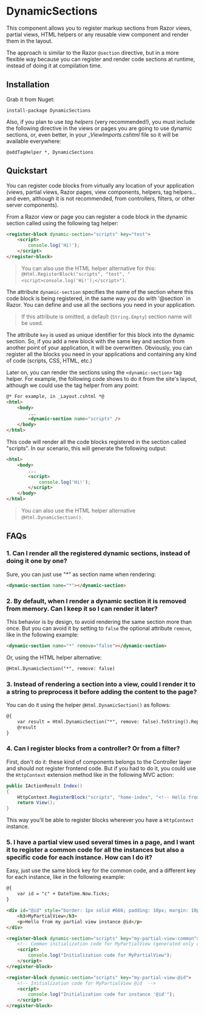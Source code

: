# DynamicSections

This component allows you to register markup sections from Razor views, partial views, HTML helpers or any reusable view component and render them in the layout.

The approach is similar to the Razor `@section` directive, but in a more flexible way because you can register and render code sections at runtime, instead of doing it at compilation time.

## Installation

Grab it from Nuget:

```
install-package DynamicSections
```
Also, if you plan to use _tag helpers_ (very recommended!), you must include the following directive in the views or pages you are going to use dynamic sections, or, even better, in your *_ViewImports.cshtml* file so it will be available everywhere:
```
@addTagHelper *, DynamicSections
```

## Quickstart

You can register code blocks from virtually any location of your application (views, partial views, Razor pages, view components, helpers, tag helpers... and even, although it is not recommended, from controllers, filters, or other server components).

From a Razor view or page you can register a code block in the dynamic section called using the following tag helper:
```html
<register-block dynamic-section="scripts" key="test">
    <script>
        console.log('Hi!');
    </script>
</register-block>
```
> You can also use the HTML helper alternative for this: `@Html.RegisterBlock("scripts", "test", "<script>console.log('Hi!');</script>")`.

The attribute `dynamic-section` specifies the name of the section where this code block is being registered, in the same way you do with '@section` in Razor. You can define and use all the sections you need in your application.

> If this attribute is omitted, a default (`String.Empty`) section name will be used.

The attribute `key` is used as unique identifier for this block into the dynamic section. So, if you add a new block with the same key and section from another point of your application, it will be overwritten. Obviously, you can register all the blocks you need in your applications and containing any kind  of code (scripts, CSS, HTML, etc.)

Later on, you can render the sections using the `<dynamic-section>` tag helper. For example, the following code shows to do it from the site's layout, although we could use the tag helper from any point:
```html
@* For example, in _Layout.cshtml *@
<html>
    <body>
        ...
        <dynamic-section name="scripts" />
    </body>
</html>
```
This code will render all the code blocks registered in the section called "scripts". In our scenario, this will generate the following output:
```html
<html>
    <body>
        ...
        <script>
            console.log('Hi!');
        </script>        
    </body>
</html>
```
> You can also use the HTML helper alternative `@Html.DynamicSection()`.
## FAQs

### 1. Can I render all the registered dynamic sections, instead of doing it one by one?

Sure, you can just use "*" as section name when rendering:
```html
<dynamic-section name="*"></dynamic-section>
```

### 2. By default, when I render a dynamic section it is removed from memory. Can I keep it so I can render it later?
This behavior is by design, to avoid rendering the same section more than once. But you can avoid it by setting to `false` the optional attribute `remove`, like in the following example:
```html
<dynamic-section name="*" remove="false"></dynamic-section>
```
Or, using the HTML helper alternative:
```html
@Html.DynamicSection("*", remove: false)
```

### 3. Instead of rendering a section into a view, could I render it to a string to preprocess it before adding the content to the page?
You can do it using the helper `@Html.DynamicSection()` as follows:
```html
@{
    var result = Html.DynamicSection("*", remove: false).ToString().Replace("e", "E");
    @result
}
```

### 4. Can I register blocks from a controller? Or from a filter?
First, don't do it: these kind of components belongs to the Controller layer and should not register frontend code. But if you had to do it, you could use the `HttpContext` extension method like in the following MVC action:
```cs
public IActionResult Index()
{
    HttpContext.RegisterBlock("scripts", "home-index", "<!-- Hello from the controller! -->");
    return View();
}
```
This way you'll be able to register blocks wherever you have a `HttpContext` instance.

### 5. I have a partial view used several times in a page, and I want it to register a common code for all the instances but also a specific code for each instance. How can I do it?

Easy, just use the same block key for the common code, and a different key for each instance, like in the following example:

```html
@{
    var id = "c" + DateTime.Now.Ticks;
}

<div id="@id" style="border: 1px solid #666; padding: 10px; margin: 10px; background-color: #fafafa">
    <h3>MyPartialView</h3>
    <p>Hello from my partial view instance @id</p>
</div>

<register-block dynamic-section="scripts" key="my-partial-view-common">
    <!-- Common initialization code for MyPartialView (generated only once) -->
    <script>
        console.log("Initialization code for MyPartialView");
    </script>
</register-block>

<register-block dynamic-section="scripts" key="my-partial-view-@id">
    <!-- Initialization code for MyPartialView @id  -->
    <script>
        console.log("Initialization code for instance '@id'");
    </script>
</register-block>
```
